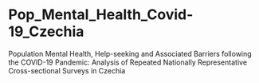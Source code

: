 # Pop_Mental_Health_Covid-19_Czechia
Population Mental Health, Help-seeking and Associated Barriers following the COVID-19 Pandemic: Analysis of Repeated Nationally Representative Cross-sectional Surveys in Czechia
